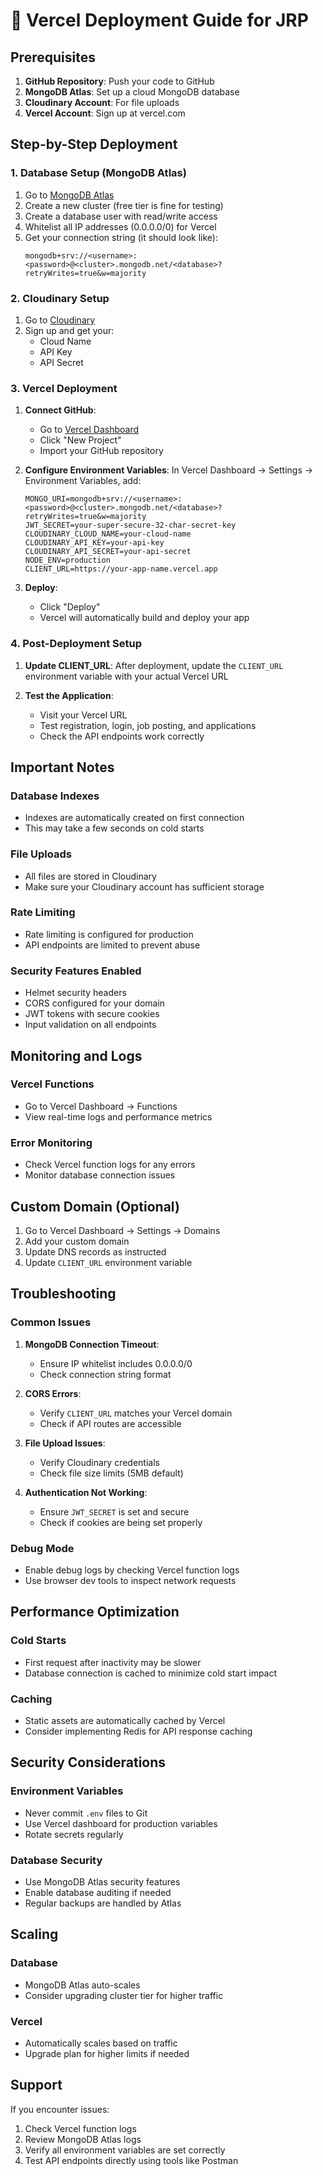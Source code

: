 # 🚀 Vercel Deployment Guide for JRP

## Prerequisites

1. **GitHub Repository**: Push your code to GitHub
2. **MongoDB Atlas**: Set up a cloud MongoDB database
3. **Cloudinary Account**: For file uploads
4. **Vercel Account**: Sign up at vercel.com

## Step-by-Step Deployment

### 1. Database Setup (MongoDB Atlas)

1. Go to [MongoDB Atlas](https://cloud.mongodb.com/)
2. Create a new cluster (free tier is fine for testing)
3. Create a database user with read/write access
4. Whitelist all IP addresses (0.0.0.0/0) for Vercel
5. Get your connection string (it should look like):
   ```
   mongodb+srv://<username>:<password>@<cluster>.mongodb.net/<database>?retryWrites=true&w=majority
   ```

### 2. Cloudinary Setup

1. Go to [Cloudinary](https://cloudinary.com/)
2. Sign up and get your:
   - Cloud Name
   - API Key
   - API Secret

### 3. Vercel Deployment

1. **Connect GitHub**:
   - Go to [Vercel Dashboard](https://vercel.com/dashboard)
   - Click "New Project"
   - Import your GitHub repository

2. **Configure Environment Variables**:
   In Vercel Dashboard → Settings → Environment Variables, add:

   ```
   MONGO_URI=mongodb+srv://<username>:<password>@<cluster>.mongodb.net/<database>?retryWrites=true&w=majority
   JWT_SECRET=your-super-secure-32-char-secret-key
   CLOUDINARY_CLOUD_NAME=your-cloud-name
   CLOUDINARY_API_KEY=your-api-key
   CLOUDINARY_API_SECRET=your-api-secret
   NODE_ENV=production
   CLIENT_URL=https://your-app-name.vercel.app
   ```

3. **Deploy**:
   - Click "Deploy"
   - Vercel will automatically build and deploy your app

### 4. Post-Deployment Setup

1. **Update CLIENT_URL**: After deployment, update the `CLIENT_URL` environment variable with your actual Vercel URL

2. **Test the Application**:
   - Visit your Vercel URL
   - Test registration, login, job posting, and applications
   - Check the API endpoints work correctly

## Important Notes

### Database Indexes
- Indexes are automatically created on first connection
- This may take a few seconds on cold starts

### File Uploads
- All files are stored in Cloudinary
- Make sure your Cloudinary account has sufficient storage

### Rate Limiting
- Rate limiting is configured for production
- API endpoints are limited to prevent abuse

### Security Features Enabled
- Helmet security headers
- CORS configured for your domain
- JWT tokens with secure cookies
- Input validation on all endpoints

## Monitoring and Logs

### Vercel Functions
- Go to Vercel Dashboard → Functions
- View real-time logs and performance metrics

### Error Monitoring
- Check Vercel function logs for any errors
- Monitor database connection issues

## Custom Domain (Optional)

1. Go to Vercel Dashboard → Settings → Domains
2. Add your custom domain
3. Update DNS records as instructed
4. Update `CLIENT_URL` environment variable

## Troubleshooting

### Common Issues

1. **MongoDB Connection Timeout**:
   - Ensure IP whitelist includes 0.0.0.0/0
   - Check connection string format

2. **CORS Errors**:
   - Verify `CLIENT_URL` matches your Vercel domain
   - Check if API routes are accessible

3. **File Upload Issues**:
   - Verify Cloudinary credentials
   - Check file size limits (5MB default)

4. **Authentication Not Working**:
   - Ensure `JWT_SECRET` is set and secure
   - Check if cookies are being set properly

### Debug Mode
- Enable debug logs by checking Vercel function logs
- Use browser dev tools to inspect network requests

## Performance Optimization

### Cold Starts
- First request after inactivity may be slower
- Database connection is cached to minimize cold start impact

### Caching
- Static assets are automatically cached by Vercel
- Consider implementing Redis for API response caching

## Security Considerations

### Environment Variables
- Never commit `.env` files to Git
- Use Vercel dashboard for production variables
- Rotate secrets regularly

### Database Security
- Use MongoDB Atlas security features
- Enable database auditing if needed
- Regular backups are handled by Atlas

## Scaling

### Database
- MongoDB Atlas auto-scales
- Consider upgrading cluster tier for higher traffic

### Vercel
- Automatically scales based on traffic
- Upgrade plan for higher limits if needed

## Support

If you encounter issues:
1. Check Vercel function logs
2. Review MongoDB Atlas logs
3. Verify all environment variables are set correctly
4. Test API endpoints directly using tools like Postman
